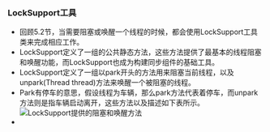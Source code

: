 ### LockSupport工具

- 回顾5.2节，当需要阻塞或唤醒一个线程的时候，都会使用LockSupport工具类来完成相应工作。
- LockSupport定义了一组的公共静态方法，这些方法提供了最基本的线程阻塞和唤醒功能，而LockSupport也成为构建同步组件的基础工具。
- LockSupport定义了一组以park开头的方法用来阻塞当前线程，以及unpark(Thread thread)方法来唤醒一个被阻塞的线程。
- Park有停车的意思，假设线程为车辆，那么park方法代表着停车，而unpark方法则是指车辆启动离开，这些方法以及描述如下表所示。![LockSupport提供的阻塞和唤醒方法](https://github.com/walmt/Java-Concurrent-Notes/blob/master/img/97.png?raw=true)
- ​

